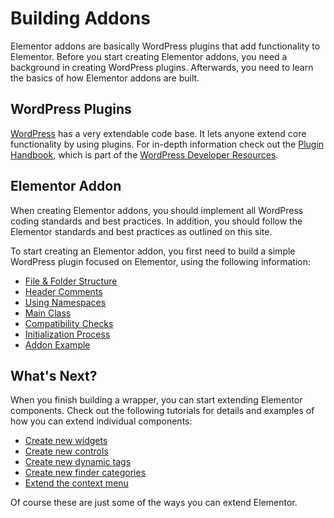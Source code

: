 # Building Addons

<Badge type="tip" vertical="top" text="Elementor Core" /> <Badge type="warning" vertical="top" text="Basic" />

Elementor addons are basically WordPress plugins that add functionality to Elementor. Before you start creating Elementor addons, you need a background in creating WordPress plugins. Afterwards, you need to learn the basics of how Elementor addons are built.

## WordPress Plugins

[WordPress](https://wordpress.org/) has a very extendable code base. It lets anyone extend core functionality by using plugins. For in-depth information check out the [Plugin Handbook](https://developer.wordpress.org/plugins/), which is part of the [WordPress Developer Resources](https://developer.wordpress.org/).

## Elementor Addon

When creating Elementor addons, you should implement all WordPress coding standards and best practices. In addition, you should follow the Elementor standards and best practices as outlined on this site.

To start creating an Elementor addon, you first need to build a simple WordPress plugin focused on Elementor, using the following information:

* [File & Folder Structure](/addons/file-folder-structure)
* [Header Comments](/addons/plugin-header)
* [Using Namespaces](/addons/namespaces)
* [Main Class](/addons/main-class)
* [Compatibility Checks](/addons/compatibility)
* [Initialization Process](/addons/initialization)
* [Addon Example](/addons/addon-example)

## What's Next?

When you finish building a wrapper, you can start extending Elementor components. Check out the following tutorials for details and examples of how you can extend individual components:

* [Create new widgets](/widgets/)
* [Create new controls](/controls/)
* [Create new dynamic tags](/dynamic-tags/)
* [Create new finder categories](/finder/)
* [Extend the context menu](/context-menu/)

Of course these are just some of the ways you can extend Elementor.
